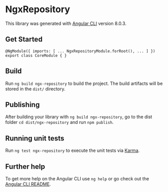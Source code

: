 # NgxRepository

This library was generated with [Angular CLI](https://github.com/angular/angular-cli) version 8.0.3.

## Get Started

`
@NgModule({
	imports: [
	  ...
		NgxRepositoryModule.forRoot(),
		...
	]
})
export class CoreModule {
}
`

## Build

Run `ng build ngx-repository` to build the project. The build artifacts will be stored in the `dist/` directory.

## Publishing

After building your library with `ng build ngx-repository`, go to the dist folder `cd dist/ngx-repository` and run `npm publish`.

## Running unit tests

Run `ng test ngx-repository` to execute the unit tests via [Karma](https://karma-runner.github.io).

## Further help

To get more help on the Angular CLI use `ng help` or go check out the [Angular CLI README](https://github.com/angular/angular-cli/blob/master/README.md).
